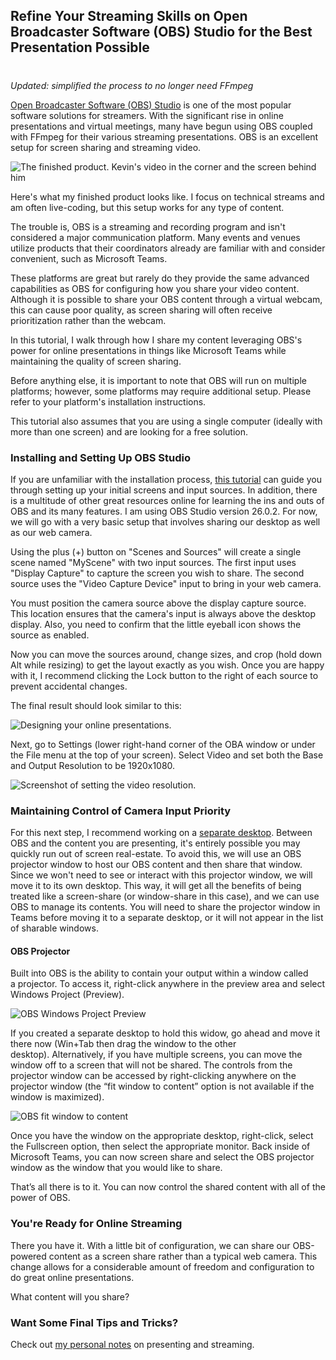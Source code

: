 

## Refine Your Streaming Skills on Open Broadcaster Software (OBS) Studio for the Best Presentation Possible
#
_Updated: simplified the process to no longer need FFmpeg_

[Open Broadcaster Software (OBS) Studio](https://obsproject.com/) is one of the most popular software solutions for streamers. With the significant rise in online presentations and virtual meetings, many have begun using OBS coupled with FFmpeg for their various streaming presentations. OBS is an excellent setup for screen sharing and streaming video.

![The finished product. Kevin's video in the corner and the screen behind him](https://intellitect.com/wp-content/uploads/2021/01/Kevin-Screen-Share.png "Advanced Screen Sharing Techniques for Online Presentations")

Here's what my finished product looks like. I focus on technical streams and am often live-coding, but this setup works for any type of content.

The trouble is, OBS is a streaming and recording program and isn't considered a major communication platform. Many events and venues utilize products that their coordinators already are familiar with and consider convenient, such as Microsoft Teams.

These platforms are great but rarely do they provide the same advanced capabilities as OBS for configuring how you share your video content. Although it is possible to share your OBS content through a virtual webcam, this can cause poor quality, as screen sharing will often receive prioritization rather than the webcam.

In this tutorial, I walk through how I share my content leveraging OBS's power for online presentations in things like Microsoft Teams while maintaining the quality of screen sharing.

Before anything else, it is important to note that OBS will run on multiple platforms; however, some platforms may require additional setup. Please refer to your platform's installation instructions.

This tutorial also assumes that you are using a single computer (ideally with more than one screen) and are looking for a free solution.

### Installing and Setting Up OBS Studio

If you are unfamiliar with the installation process, [this tutorial](https://projectobs.com/en/tutorials/how-to-setup-obs-studio-for-streaming/) can guide you through setting up your initial screens and input sources. In addition, there is a multitude of other great resources online for learning the ins and outs of OBS and its many features. I am using OBS Studio version 26.0.2. For now, we will go with a very basic setup that involves sharing our desktop as well as our web camera.

Using the plus (+) button on "Scenes and Sources" will create a single scene named "MyScene" with two input sources. The first input uses "Display Capture" to capture the screen you wish to share. The second source uses the "Video Capture Device" input to bring in your web camera.

You must position the camera source above the display capture source. This location ensures that the camera's input is always above the desktop display. Also, you need to confirm that the little eyeball icon shows the source as enabled.

Now you can move the sources around, change sizes, and crop (hold down Alt while resizing) to get the layout exactly as you wish. Once you are happy with it, I recommend clicking the Lock button to the right of each source to prevent accidental changes.

The final result should look similar to this:

![Designing your online presentations.](https://intellitect.com/wp-content/uploads/2021/01/Advanced1.png "Advanced Screen Sharing Techniques for Online Presentations")

Next, go to Settings (lower right-hand corner of the OBA window or under the File menu at the top of your screen). Select Video and set both the Base and Output Resolution to be 1920x1080.

![Screenshot of setting the video resolution.](https://intellitect.com/wp-content/uploads/2021/01/Advanced2.png "Advanced Screen Sharing Techniques for Online Presentations")

### Maintaining Control of Camera Input Priority

For this next step, I recommend working on a [separate desktop](https://support.microsoft.com/windows/multiple-desktops-in-windows-10-36f52e38-5b4a-557b-2ff9-e1a60c976434). Between OBS and the content you are presenting, it's entirely possible you may quickly run out of screen real-estate. To avoid this, we will use an OBS projector window to host our OBS content and then share that window. Since we won't need to see or interact with this projector window, we will move it to its own desktop. This way, it will get all the benefits of being treated like a screen-share (or window-share in this case), and we can use OBS to manage its contents. You will need to share the projector window in Teams before moving it to a separate desktop, or it will not appear in the list of sharable windows.

#### OBS Projector

Built into OBS is the ability to contain your output within a window called a projector. To access it, right-click anywhere in the preview area and select Windows Project (Preview).  

![OBS Windows Project Preview](https://intellitect.com/wp-content/uploads/2021/03/obs-1.png "Advanced Screen Sharing Techniques for Online Presentations")

If you created a separate desktop to hold this widow, go ahead and move it there now (Win+Tab then drag the window to the other desktop). Alternatively, if you have multiple screens, you can move the window off to a screen that will not be shared. The controls from the projector window can be accessed by right-clicking anywhere on the projector window (the “fit window to content” option is not available if the window is maximized). 

![OBS fit window to content](https://intellitect.com/wp-content/uploads/2021/03/obs-2.png "Advanced Screen Sharing Techniques for Online Presentations")

Once you have the window on the appropriate desktop, right-click, select the Fullscreen option, then select the appropriate monitor. Back inside of Microsoft Teams, you can now screen share and select the OBS projector window as the window that you would like to share. 

That’s all there is to it. You can now control the shared content with all of the power of OBS. 

### You're Ready for Online Streaming

There you have it. With a little bit of configuration, we can share our OBS-powered content as a screen share rather than a typical web camera. This change allows for a considerable amount of freedom and configuration to do great online presentations.

What content will you share?

### Want Some Final Tips and Tricks?

Check out [my personal notes](https://gist.github.com/Keboo/387332ebb3fa3e2b0790f253fb2d063f) on presenting and streaming.
